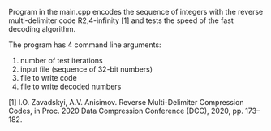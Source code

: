 Program in the main.cpp encodes the sequence of integers with the reverse multi-delimiter code R2,4-infinity [1] and tests the speed of the fast decoding algorithm.

The program has 4 command line arguments:

1) number of test iterations
2) input file (sequence of 32-bit numbers)
3) file to write code
4) file to write decoded numbers

[1] I.O. Zavadskyi, A.V. Anisimov. Reverse Multi-Delimiter Compression Codes, in Proc. 2020 Data Compression Conference (DCC), 2020, pp. 173–182.
